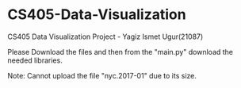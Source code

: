 # CS405-Data-Visualization
CS405 Data Visualization Project - Yagiz Ismet Ugur(21087)

Please Download the files and then from the "main.py" download the needed libraries.

Note: Cannot upload the file "nyc.2017-01" due to its size.

